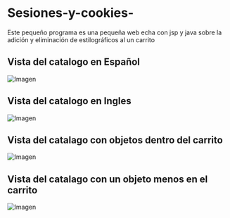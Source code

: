 # Sesiones-y-cookies-
Este pequeño programa es una pequeña web echa con jsp y java sobre la adición y eliminación de estilográficos al un carrito

## Vista del catalogo en **Español**  
![Imagen](img/catalogoes.png)  


## Vista del catalogo en **Ingles**  
![Imagen](img/vistaIngles.png)  


## Vista del catalago con objetos dentro del carrito  
![Imagen](img/catalogoconCarrito.png)  


## Vista del catalago con un objeto menos en el carrito  
![Imagen](img/elementoeliminado.png)
